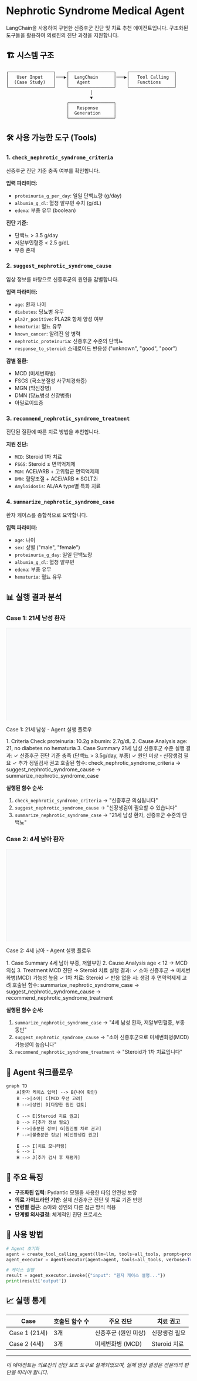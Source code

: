 # Nephrotic Syndrome Medical Agent

LangChain을 사용하여 구현한 신증후군 진단 및 치료 추천 에이전트입니다. 구조화된 도구들을 활용하여 의료진의 진단 과정을 지원합니다.

## 🏗️ 시스템 구조

```
┌─────────────────┐    ┌─────────────────┐    ┌─────────────────┐
│   User Input    │───▶│  LangChain      │───▶│   Tool Calling  │
│  (Case Study)   │    │   Agent         │    │   Functions     │
└─────────────────┘    └─────────────────┘    └─────────────────┘
                                │
                                ▼
                       ┌─────────────────┐
                       │   Response      │
                       │  Generation     │
                       └─────────────────┘
```

## 🛠️ 사용 가능한 도구 (Tools)

### 1. `check_nephrotic_syndrome_criteria`
신증후군 진단 기준 충족 여부를 확인합니다.

**입력 파라미터:**
- `proteinuria_g_per_day`: 일일 단백뇨량 (g/day)
- `albumin_g_dl`: 혈청 알부민 수치 (g/dL)
- `edema`: 부종 유무 (boolean)

**진단 기준:**
- 단백뇨 > 3.5 g/day
- 저알부민혈증 < 2.5 g/dL
- 부종 존재

### 2. `suggest_nephrotic_syndrome_cause`
임상 정보를 바탕으로 신증후군의 원인을 감별합니다.

**입력 파라미터:**
- `age`: 환자 나이
- `diabetes`: 당뇨병 유무
- `pla2r_positive`: PLA2R 항체 양성 여부
- `hematuria`: 혈뇨 유무
- `known_cancer`: 알려진 암 병력
- `nephrotic_proteinuria`: 신증후군 수준의 단백뇨
- `response_to_steroid`: 스테로이드 반응성 ("unknown", "good", "poor")

**감별 질환:**
- MCD (미세변화병)
- FSGS (국소분절성 사구체경화증)
- MGN (막신장병)
- DMN (당뇨병성 신장병증)
- 아밀로이드증

### 3. `recommend_nephrotic_syndrome_treatment`
진단된 질환에 따른 치료 방법을 추천합니다.

**지원 진단:**
- `MCD`: Steroid 1차 치료
- `FSGS`: Steroid ± 면역억제제
- `MGN`: ACEi/ARB + 고위험군 면역억제제
- `DMN`: 혈당조절 + ACEi/ARB ± SGLT2i
- `Amyloidosis`: AL/AA type별 특화 치료

### 4. `summarize_nephrotic_syndrome_case`
환자 케이스를 종합적으로 요약합니다.

**입력 파라미터:**
- `age`: 나이
- `sex`: 성별 ("male", "female")
- `proteinuria_g_day`: 일일 단백뇨량
- `albumin_g_dl`: 혈청 알부민
- `edema`: 부종 유무
- `hematuria`: 혈뇨 유무

## 📊 실행 결과 분석

### Case 1: 21세 남성 환자

<svg width="600" height="300" xmlns="http://www.w3.org/2000/svg">
  <defs>
    <marker id="arrowhead" markerWidth="10" markerHeight="7" 
     refX="9" refY="3.5" orient="auto">
      <polygon points="0 0, 10 3.5, 0 7" fill="#333" />
    </marker>
  </defs>
  
  <!-- 배경 -->
  <rect width="600" height="300" fill="#f8f9fa" stroke="#dee2e6" stroke-width="1"/>
  
  <!-- 제목 -->
  <text x="300" y="25" text-anchor="middle" font-family="Arial" font-size="16" font-weight="bold" fill="#333">Case 1: 21세 남성 - Agent 실행 플로우</text>
  
  <!-- Step 1 -->
  <rect x="50" y="50" width="120" height="60" rx="10" fill="#e3f2fd" stroke="#1976d2"/>
  <text x="110" y="75" text-anchor="middle" font-family="Arial" font-size="10" fill="#1976d2">1. Criteria Check</text>
  <text x="110" y="90" text-anchor="middle" font-family="Arial" font-size="8" fill="#333">proteinuria: 10.2g</text>
  <text x="110" y="100" text-anchor="middle" font-family="Arial" font-size="8" fill="#333">albumin: 2.7g/dL</text>
  
  <!-- Arrow 1 -->
  <line x1="170" y1="80" x2="210" y2="80" stroke="#333" stroke-width="2" marker-end="url(#arrowhead)"/>
  
  <!-- Step 2 -->
  <rect x="220" y="50" width="120" height="60" rx="10" fill="#fff3e0" stroke="#f57c00"/>
  <text x="280" y="75" text-anchor="middle" font-family="Arial" font-size="10" fill="#f57c00">2. Cause Analysis</text>
  <text x="280" y="90" text-anchor="middle" font-family="Arial" font-size="8" fill="#333">age: 21, no diabetes</text>
  <text x="280" y="100" text-anchor="middle" font-family="Arial" font-size="8" fill="#333">no hematuria</text>
  
  <!-- Arrow 2 -->
  <line x1="340" y1="80" x2="380" y2="80" stroke="#333" stroke-width="2" marker-end="url(#arrowhead)"/>
  
  <!-- Step 3 -->
  <rect x="390" y="50" width="120" height="60" rx="10" fill="#f3e5f5" stroke="#7b1fa2"/>
  <text x="450" y="75" text-anchor="middle" font-family="Arial" font-size="10" fill="#7b1fa2">3. Case Summary</text>
  <text x="450" y="90" text-anchor="middle" font-family="Arial" font-size="8" fill="#333">21세 남성</text>
  <text x="450" y="100" text-anchor="middle" font-family="Arial" font-size="8" fill="#333">신증후군 수준</text>
  
  <!-- Results -->
  <rect x="50" y="150" width="460" height="120" rx="10" fill="#e8f5e8" stroke="#4caf50"/>
  <text x="60" y="170" font-family="Arial" font-size="12" font-weight="bold" fill="#2e7d32">실행 결과:</text>
  <text x="60" y="190" font-family="Arial" font-size="10" fill="#333">✓ 신증후군 진단 기준 충족 (단백뇨 > 3.5g/day, 부종)</text>
  <text x="60" y="205" font-family="Arial" font-size="10" fill="#333">✓ 원인 미상 - 신장생검 필요</text>
  <text x="60" y="220" font-family="Arial" font-size="10" fill="#333">✓ 추가 정밀검사 권고</text>
  <text x="60" y="245" font-family="Arial" font-size="10" font-weight="bold" fill="#d32f2f">호출된 함수: check_nephrotic_syndrome_criteria → suggest_nephrotic_syndrome_cause → summarize_nephrotic_syndrome_case</text>
</svg>

**실행된 함수 순서:**
1. `check_nephrotic_syndrome_criteria` → "신증후군 의심됩니다"
2. `suggest_nephrotic_syndrome_cause` → "신장생검이 필요할 수 있습니다"
3. `summarize_nephrotic_syndrome_case` → "21세 남성 환자, 신증후군 수준의 단백뇨"

### Case 2: 4세 남아 환자

<svg width="600" height="300" xmlns="http://www.w3.org/2000/svg">
  <defs>
    <marker id="arrowhead2" markerWidth="10" markerHeight="7" 
     refX="9" refY="3.5" orient="auto">
      <polygon points="0 0, 10 3.5, 0 7" fill="#333" />
    </marker>
  </defs>
  
  <!-- 배경 -->
  <rect width="600" height="300" fill="#f8f9fa" stroke="#dee2e6" stroke-width="1"/>
  
  <!-- 제목 -->
  <text x="300" y="25" text-anchor="middle" font-family="Arial" font-size="16" font-weight="bold" fill="#333">Case 2: 4세 남아 - Agent 실행 플로우</text>
  
  <!-- Step 1 -->
  <rect x="30" y="50" width="100" height="60" rx="10" fill="#fff3e0" stroke="#ff9800"/>
  <text x="80" y="75" text-anchor="middle" font-family="Arial" font-size="10" fill="#ff9800">1. Case Summary</text>
  <text x="80" y="90" text-anchor="middle" font-family="Arial" font-size="8" fill="#333">4세 남아</text>
  <text x="80" y="100" text-anchor="middle" font-family="Arial" font-size="8" fill="#333">부종, 저알부민</text>
  
  <!-- Arrow 1 -->
  <line x1="130" y1="80" x2="160" y2="80" stroke="#333" stroke-width="2" marker-end="url(#arrowhead2)"/>
  
  <!-- Step 2 -->
  <rect x="170" y="50" width="100" height="60" rx="10" fill="#e8eaf6" stroke="#3f51b5"/>
  <text x="220" y="75" text-anchor="middle" font-family="Arial" font-size="10" fill="#3f51b5">2. Cause Analysis</text>
  <text x="220" y="90" text-anchor="middle" font-family="Arial" font-size="8" fill="#333">age < 12</text>
  <text x="220" y="100" text-anchor="middle" font-family="Arial" font-size="8" fill="#333">→ MCD 의심</text>
  
  <!-- Arrow 2 -->
  <line x1="270" y1="80" x2="300" y2="80" stroke="#333" stroke-width="2" marker-end="url(#arrowhead2)"/>
  
  <!-- Step 3 -->
  <rect x="310" y="50" width="100" height="60" rx="10" fill="#e0f2f1" stroke="#009688"/>
  <text x="360" y="75" text-anchor="middle" font-family="Arial" font-size="10" fill="#009688">3. Treatment</text>
  <text x="360" y="90" text-anchor="middle" font-family="Arial" font-size="8" fill="#333">MCD 진단</text>
  <text x="360" y="100" text-anchor="middle" font-family="Arial" font-size="8" fill="#333">→ Steroid 치료</text>
  
  <!-- Results -->
  <rect x="50" y="150" width="460" height="120" rx="10" fill="#e8f5e8" stroke="#4caf50"/>
  <text x="60" y="170" font-family="Arial" font-size="12" font-weight="bold" fill="#2e7d32">실행 결과:</text>
  <text x="60" y="190" font-family="Arial" font-size="10" fill="#333">✓ 소아 신증후군 → 미세변화병(MCD) 가능성 높음</text>
  <text x="60" y="205" font-family="Arial" font-size="10" fill="#333">✓ 1차 치료: Steroid</text>
  <text x="60" y="220" font-family="Arial" font-size="10" fill="#333">✓ 반응 없을 시: 생검 후 면역억제제 고려</text>
  <text x="60" y="245" font-family="Arial" font-size="10" font-weight="bold" fill="#d32f2f">호출된 함수: summarize_nephrotic_syndrome_case → suggest_nephrotic_syndrome_cause → recommend_nephrotic_syndrome_treatment</text>
</svg>

**실행된 함수 순서:**
1. `summarize_nephrotic_syndrome_case` → "4세 남성 환자, 저알부민혈증, 부종 동반"
2. `suggest_nephrotic_syndrome_cause` → "소아 신증후군으로 미세변화병(MCD) 가능성이 높습니다"
3. `recommend_nephrotic_syndrome_treatment` → "Steroid가 1차 치료입니다"

## 🔄 Agent 워크플로우

```mermaid
graph TD
    A[환자 케이스 입력] --> B{나이 확인}
    B -->|소아| C[MCD 우선 고려]
    B -->|성인| D[다양한 원인 검토]
    
    C --> E[Steroid 치료 권고]
    D --> F{추가 정보 필요}
    F -->|충분한 정보| G[원인별 치료 권고]
    F -->|불충분한 정보| H[신장생검 권고]
    
    E --> I[치료 모니터링]
    G --> I
    H --> J[추가 검사 후 재평가]
```

## 🎯 주요 특징

- **구조화된 입력**: Pydantic 모델을 사용한 타입 안전성 보장
- **의료 가이드라인 기반**: 실제 신증후군 진단 및 치료 기준 반영
- **연령별 접근**: 소아와 성인의 다른 접근 방식 적용
- **단계별 의사결정**: 체계적인 진단 프로세스

## 🚀 사용 방법

```python
# Agent 초기화
agent = create_tool_calling_agent(llm=llm, tools=all_tools, prompt=prompt)
agent_executor = AgentExecutor(agent=agent, tools=all_tools, verbose=True)

# 케이스 실행
result = agent_executor.invoke({"input": "환자 케이스 설명..."})
print(result['output'])
```

## 📈 실행 통계

| Case | 호출된 함수 수 | 주요 진단 | 치료 권고 |
|------|---------------|----------|----------|
| Case 1 (21세) | 3개 | 신증후군 (원인 미상) | 신장생검 필요 |
| Case 2 (4세) | 3개 | 미세변화병 (MCD) | Steroid 치료 |

---

*이 에이전트는 의료진의 진단 보조 도구로 설계되었으며, 실제 임상 결정은 전문의의 판단을 따라야 합니다.*